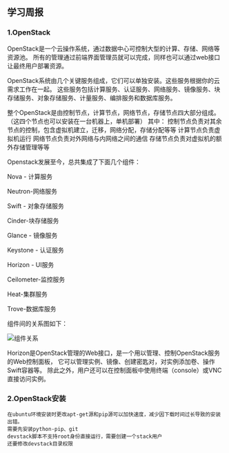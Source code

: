 ## 学习周报

### 1.OpenStack
  OpenStack是一个云操作系统，通过数据中心可控制大型的计算、存储、网络等资源池。
所有的管理通过前端界面管理员就可以完成，同样也可以通过web接口让最终用户部署资源。

  OpenStack系统由几个关键服务组成，它们可以单独安装。这些服务根据你的云需求工作在一起。
这些服务包括计算服务、认证服务、网络服务、镜像服务、块存储服务、对象存储服务、计量服务、编排服务和数据库服务。

  整个OpenStack是由控制节点，计算节点，网络节点，存储节点四大部分组成。（这四个节点也可以安装在一台机器上，单机部署）
  其中：
  控制节点负责对其余节点的控制，包含虚拟机建立，迁移，网络分配，存储分配等等
  计算节点负责虚拟机运行
  网络节点负责对外网络与内网络之间的通信
  存储节点负责对虚拟机的额外存储管理等等
  
  Openstack发展至今，总共集成了下面几个组件：

  Nova - 计算服务
  
  Neutron-网络服务
  
  Swift - 对象存储服务
  
  Cinder-块存储服务
  
  Glance - 镜像服务
  
  Keystone - 认证服务
  
  Horizon - UI服务
  
  Ceilometer-监控服务
  
  Heat-集群服务
  
  Trove-数据库服务
  
  组件间的关系图如下：
  
  ![组件关系](https://images2015.cnblogs.com/blog/996591/201609/996591-20160920161927137-606288004.png)
  
  Horizon是OpenStack管理的Web接口，是一个用以管理、控制OpenStack服务的Web控制面板，
  它可以管理实例、镜像、创建密匙对，对实例添加卷、操作Swift容器等。
  除此之外，用户还可以在控制面板中使用终端（console）或VNC直接访问实例。
  
  ### 2.OpenStack安装
    在ubuntu环境安装时更改apt-get源和pip源可以加快速度，减少因下载时间过长导致的安装出错。
    需要先安装python-pip、git
    devstack脚本不支持root身份直接运行，需要创建一个stack用户
    还要修改devstack目录权限
    
